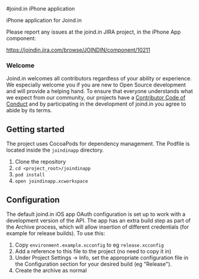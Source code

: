 #joind.in iPhone application

iPhone application for Joind.in

Please report any issues at the joind.in JIRA project, in the iPhone App component:

https://joindin.jira.com/browse/JOINDIN/component/10211


### Welcome

Joind.in welcomes all contributors regardless of your ability or experience. We especially welcome
you if you are new to Open Source development and will provide a helping hand. To ensure that
everyone understands what we expect from our community, our projects have a [Contributor Code of
Conduct](CODE_OF_CONDUCT.md) and by participating in the development of joind.in you agree to abide
by its terms.

## Getting started

The project uses CocoaPods for dependency management. The Podfile is located inside the `joindinapp` directory.

1. Clone the repository
2. `cd <project_root>/joindinapp`
3. `pod install`
4. `open joindinapp.xcworkspace`

## Configuration

The default joind.in iOS app OAuth configuration is set up to work with a development version of the API. The app has an extra build step as part of the Archive process, which will allow insertion of different credentials (for example for release builds). To use this:

1. Copy `environment.example.xcconfig` to eg `release.xcconfig`
2. Add a reference to this file to the project (no need to copy it in)
3. Under Project Settings -> Info, set the appropriate configuration file in the Configuration section for your desired build (eg "Release").
4. Create the archive as normal

